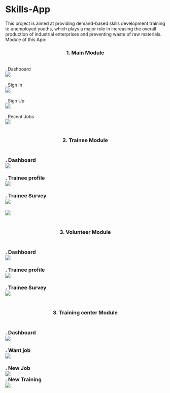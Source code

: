 # Skills-App
This project is aimed at providing demand-based skills development training to unemployed youths, which plays a major role in increasing the overall production of industrial enterprises and preventing waste of raw materials.
Module of this App:<br>
<h3 style="text-align: center;">1. Main Module</h3><br>
 . Dashboard<br>
 <img src="images/Skills Final.png"><br><br>
 . Sign In<br>
 <img src="images/Sing In.png"><br><br> 
 . Sign Up<br>
 <img src="images/Sign Up.png"><br><br> 
 . Recent Jobs<br>
  <img src="images/Recent Job.png"><br><br> 
  
 <h3 style="text-align: center;"> 2. Trainee Module <h3><br>
   . Dashboard<br>
   <img src="images/T-Dashboard.png"><br><br>
   . Trainee profile<br>
   <img src="images/T- Profile.png"><br><br>
   . Trainee Survey<br>
    <img src="images/T-Survay.png"><br><br>
    <img src="images/T-Survay -2.png"><br><br>
 
  <h3 style="text-align: center;"> 3. Volunteer Module <h3><br>
   . Dashboard<br>
   <img src="images/V Dashboard.png"><br><br>
   . Trainee profile<br>
   <img src="images/T- Profile.png"><br><br>
   . Trainee Survey<br>
    <img src="images/Volunteer Survey.png"><br><br>
 
   <h3 style="text-align: center;"> 3. Training center Module <h3><br>
    . Dashboard<br>
   <img src="images/Dashboard.png"><br><br>
   . Want job<br>
   <img src="images/Job Want.png"><br><br>
   . New Job<br>
    <img src="images/New Job.png"<br><br>
   . New Training<br>
    <img src="images/New Traning.png"<br><br>
              
 
 
    
  
